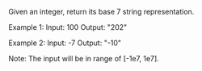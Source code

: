Given an integer, return its base 7 string representation.

Example 1:
Input: 100
Output: "202"

Example 2:
Input: -7
Output: "-10"

Note: The input will be in range of [-1e7, 1e7].
